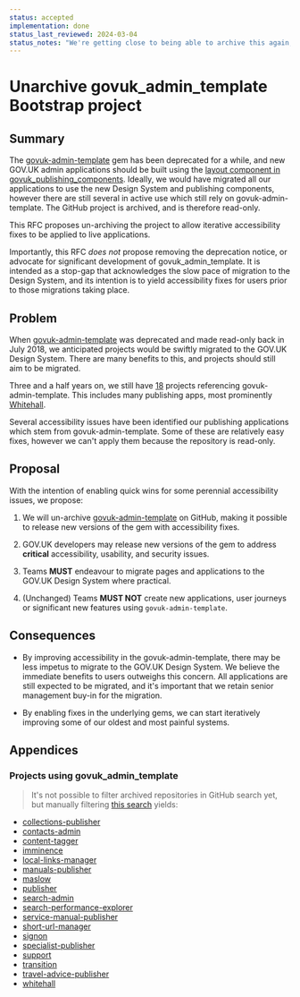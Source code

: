 ```yaml
---
status: accepted
implementation: done
status_last_reviewed: 2024-03-04
status_notes: "We're getting close to being able to archive this again, with the publishing apps removing their dependency on Bootstrap"
---
```


# Unarchive govuk_admin_template Bootstrap project
## Summary

The [govuk-admin-template](https://github.com/alphagov/govuk_admin_template) gem has been deprecated for a while, and new GOV.UK admin applications should be built using the [layout component in govuk_publishing_components](https://govuk-publishing-components.herokuapp.com/component-guide/layout_for_admin). Ideally, we would have migrated all our applications to use the new Design System and publishing components, however there are still several in active use which still rely on govuk-admin-template. The GitHub project is archived, and is therefore read-only.

This RFC proposes un-archiving the project to allow iterative accessibility fixes to be applied to live applications.

Importantly, this RFC _does not_ propose removing the deprecation notice, or advocate for significant development of govuk_admin_template. It is intended as a stop-gap that acknowledges the slow pace of migration to the Design System, and its intention is to yield accessibility fixes for users prior to those migrations taking place.

## Problem

When [govuk-admin-template](https://github.com/alphagov/govuk_admin_template) was deprecated and made read-only back in July 2018, we anticipated projects would be swiftly migrated to the GOV.UK Design System. There are many benefits to this, and projects should still aim to be migrated.

Three and a half years on, we still have [18](#projects-using-govuk_admin_template) projects referencing govuk-admin-template. This includes many publishing apps, most prominently [Whitehall](https://github.com/alphagov/whitehall).

Several accessibility issues have been identified our publishing applications which stem from govuk-admin-template. Some of these are relatively easy fixes, however we can't apply them because the repository is read-only.

## Proposal

With the intention of enabling quick wins for some perennial accessibility issues, we propose:

1. We will un-archive [govuk-admin-template](https://github.com/alphagov/govuk_admin_template) on GitHub, making it possible to release new versions of the gem with accessibility fixes.

2. GOV.UK developers may release new versions of the gem to address **critical** accessibility, usability, and security issues.

3. Teams **MUST** endeavour to migrate pages and applications to the GOV.UK Design System where practical.

4. (Unchanged) Teams **MUST NOT** create new applications, user journeys or significant new features using `govuk-admin-template`.

## Consequences

- By improving accessibility in the govuk-admin-template, there may be less impetus to migrate to the GOV.UK Design System. We believe the immediate benefits to users outweighs this concern. All applications are still expected to be migrated, and it's important that we retain senior management buy-in for the migration. 

- By enabling fixes in the underlying gems, we can start iteratively improving some of our oldest and most painful systems.

## Appendices

### Projects using govuk_admin_template

> It's not possible to filter archived repositories in GitHub search yet, but manually filtering [this search](https://github.com/search?p=3&q=org%3Aalphagov+%22gem+govuk_admin_template%22&type=Code) yields:

- [collections-publisher](https://github.com/alphagov/collections-publisher)
- [contacts-admin](https://github.com/alphagov/contacts-admin)
- [content-tagger](https://github.com/alphagov/content-tagger)
- [imminence](https://github.com/alphagov/imminence)
- [local-links-manager](https://github.com/alphagov/local-links-manager)
- [manuals-publisher](https://github.com/alphagov/manuals-publisher)
- [maslow](https://github.com/alphagov/maslow)
- [publisher](https://github.com/alphagov/publisher)
- [search-admin](https://github.com/alphagov/search-admin)
- [search-performance-explorer](https://github.com/alphagov/search-performance-explorer)
- [service-manual-publisher](https://github.com/alphagov/service-manual-publisher)
- [short-url-manager](https://github.com/alphagov/short-url-manager)
- [signon](https://github.com/alphagov/signon)
- [specialist-publisher](https://github.com/alphagov/specialist-publisher)
- [support](https://github.com/alphagov/support)
- [transition](https://github.com/alphagov/transition)
- [travel-advice-publisher](https://github.com/alphagov/travel-advice-publisher)
- [whitehall](https://github.com/alphagov/whitehall)
